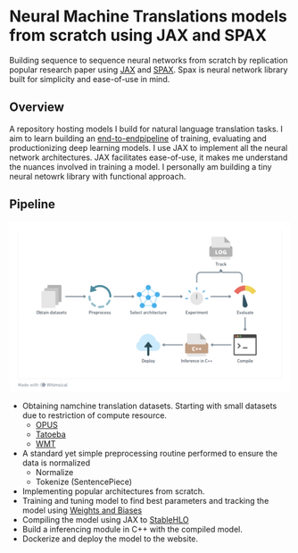 # Neural Machine Translations models from scratch using JAX and SPAX

Building sequence to sequence neural networks from scratch by replication popular research paper using [JAX](https://github.com/google/jax) and [SPAX](https://github.com/svarunid/spax). Spax is neural network library built for simplicity and ease-of-use in mind. 

## Overview
A repository hosting models I build for natural language translation tasks. I aim to learn building an [end-to-endpipeline](#pipeline) of training, evaluating and productionizing deep learning models. I use JAX to implement all the neural network architectures. JAX facilitates ease-of-use, it makes me understand the nuances involved in training a model. I personally am building a tiny neural netowrk library with functional approach. 

## Pipeline
![pipeline](./img/nmt-pipeline.png)
+ Obtaining namchine translation datasets. Starting with small datasets due to restriction of compute resource.
    - [OPUS](https://opus.nlpl.eu/)
    - [Tatoeba](https://tatoeba.org/en/downloads)
    - [WMT](https://www.wmt-slt.com/)
+ A standard yet simple preprocessing routine performed to ensure the data is normalized
    - Normalize
    - Tokenize (SentencePiece)
+ Implementing popular architectures from scratch.
+ Training and tuning model to find best parameters and tracking the model using [Weights and Biases](https://wandb.ai/)
+ Compiling the model using JAX to [StableHLO](https://github.com/openxla/stablehlo)
+ Build a inferencing module in C++ with the compiled model.
+ Dockerize and deploy the model to the website.

